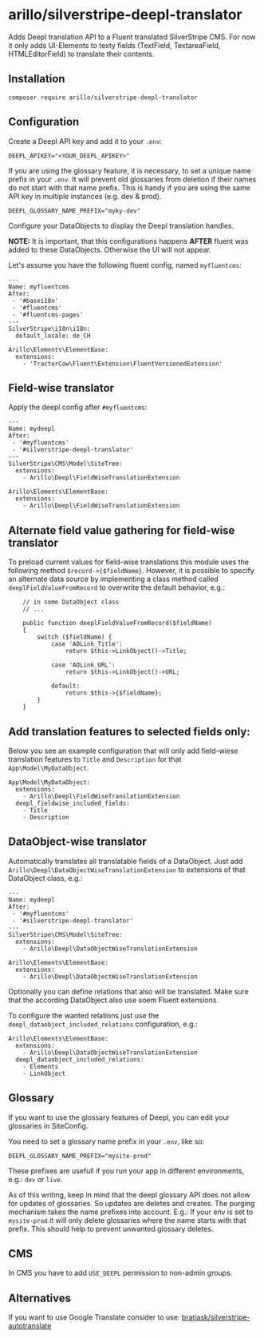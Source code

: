 # arillo/silverstripe-deepl-translator

Adds Deepl translation API to a Fluent translated SilverStripe CMS.
For now it only adds UI-Elements to texty fields (TextField, TextareaField, HTMLEditorField) to translate their contents.

## Installation

```
composer require arillo/silverstripe-deepl-translator
```

## Configuration

Create a Deepl API key and add it to your `.env`:

```
DEEPL_APIKEY="<YOUR_DEEPL_APIKEY>"
```

If you are using the glossary feature, it is necessary, to set a unique name prefix in your `.env`.
It will prevent old glossaries from deletion if their names do not start with that name prefix.
This is handy if you are using the same API key in multiple instances (e.g. dev & prod).

```
DEEPL_GLOSSARY_NAME_PREFIX="myky-dev"
```

Configure your DataObjects to display the Deepl translation handles.

**NOTE:** It is important, that this configurations happens **AFTER** fluent was added to these DataObjects. Otherwise the UI will not appear.

Let's assume you have the following fluent config, named `myfluentcms`:

```
---
Name: myfluentcms
After: 
 - '#basei18n'
 - '#fluentcms'
 - '#fluentcms-pages'
---
SilverStripe\i18n\i18n:
  default_locale: de_CH

Arillo\Elements\ElementBase:
  extensions:
    - 'TractorCow\Fluent\Extension\FluentVersionedExtension'
```

## Field-wise translator

Apply the deepl config after `#myfluentcms`:

```
---
Name: mydeepl
After: 
 - '#myfluentcms'
 - '#silverstripe-deepl-translator'
---
SilverStripe\CMS\Model\SiteTree:
  extensions:
    - Arillo\Deepl\FieldWiseTranslationExtension

Arillo\Elements\ElementBase:
  extensions:
    - Arillo\Deepl\FieldWiseTranslationExtension
```

## Alternate field value gathering for field-wise translator

To preload current values for field-wise translations this module uses the following method `$record->{$fieldName}`.
However, it is possible to specify an alternate data source by implementing a class method called `deeplFieldValueFromRecord` to overwrite the default behavior, e.g.:

```
    // in some DataObject class
    // ...

    public function deeplFieldValueFromRecord($fieldName)
    {
        switch ($fieldName) {
            case 'AOLink_Title':
                return $this->LinkObject()->Title;

            case 'AOLink_URL':
                return $this->LinkObject()->URL;

            default:
                return $this->{$fieldName};
        }
    }
```

## Add translation features to selected fields only:

Below you  see an example configuration that will only add field-wiese translation features to `Title` and `Description` for that `App\Model\MyDataObject`.

```
App\Model\MyDataObject:
  extensions:
    - Arillo\Deepl\FieldWiseTranslationExtension
  deepl_fieldwise_included_fields:
    - Title
    - Description
```

## DataObject-wise translator

Automatically translates all translatable fields of a DataObject.
Just add `Arillo\Deepl\DataObjectWiseTranslationExtension` to extensions of that DataObject class, e.g.:

```
---
Name: mydeepl
After: 
 - '#myfluentcms'
 - '#silverstripe-deepl-translator'
---
SilverStripe\CMS\Model\SiteTree:
  extensions:
    - Arillo\Deepl\DataObjectWiseTranslationExtension

Arillo\Elements\ElementBase:
  extensions:
    - Arillo\Deepl\DataObjectWiseTranslationExtension
```

Optionally you can define relations that also will be translated. Make sure that the according DataObject also use soem Fluent extensions.

To configure the wanted relations just use the `deepl_dataobject_included_relations` configuration, e.g.:

```
Arillo\Elements\ElementBase:
  extensions:
    - Arillo\Deepl\DataObjectWiseTranslationExtension
  deepl_dataobject_included_relations:
    - Elements
    - LinkObject
```

## Glossary

If you want to use the glossary features of Deepl, you can edit your glossaries in SiteConfig.

You need to set a glossary name prefix in your `.env`, like so:

```
DEEPL_GLOSSARY_NAME_PREFIX="mysite-prod"
```

These prefixes are usefull if you run your app in different environments, e.g.: `dev` or `live`.

As of this writing, keep in mind that the deepl glossary API does not allow for updates of glossaries. So updates are deletes and creates. The purging mechanism takes the name prefixes into account. E.g.:
If your env is set to `mysite-prod` it will only delete glossaries where the name starts with that prefix. This should help to prevent unwanted glossary deletes.


## CMS

In CMS you have to add `USE_DEEPL` permission to non-admin groups.

## Alternatives

If you want to use Google Translate consider to use: [bratiask/silverstripe-autotranslate](https://github.com/bratiask/silverstripe-autotranslate)
